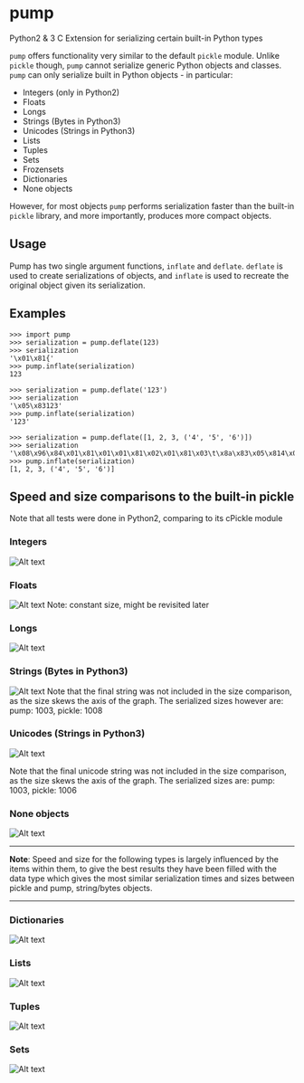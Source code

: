 # pump
Python2 & 3 C Extension for serializing certain built-in Python types

`pump` offers functionality very similar to the default `pickle` module.  Unlike `pickle` though, `pump` cannot serialize generic Python objects and classes.  `pump` can only serialize built in Python objects - in particular:
* Integers (only in Python2)
* Floats
* Longs
* Strings (Bytes in Python3)
* Unicodes (Strings in Python3)
* Lists
* Tuples
* Sets
* Frozensets
* Dictionaries
* None objects

However, for most objects `pump` performs serialization faster than the built-in `pickle` library, and more importantly, produces more compact objects.

## Usage
Pump has two single argument functions, `inflate` and `deflate`.  `deflate` is used to create serializations of objects, and `inflate` is used to recreate the original object given its serialization.

## Examples
```
>>> import pump
>>> serialization = pump.deflate(123)
>>> serialization
'\x01\x81{'
>>> pump.inflate(serialization)
123

>>> serialization = pump.deflate('123')
>>> serialization
'\x05\x83123'
>>> pump.inflate(serialization)
'123'

>>> serialization = pump.deflate([1, 2, 3, ('4', '5', '6')])
>>> serialization
'\x08\x96\x84\x01\x81\x01\x01\x81\x02\x01\x81\x03\t\x8a\x83\x05\x814\x05\x815\x05\x816'
>>> pump.inflate(serialization)
[1, 2, 3, ('4', '5', '6')]
```

## Speed and size comparisons to the built-in pickle
Note that all tests were done in Python2, comparing to its cPickle module

### Integers
![Alt text](https://drive.google.com/uc?id=0BwLoYm538Nb6OTZSeDAyOWxCRms "")
### Floats
![Alt text](https://drive.google.com/uc?id=0BwLoYm538Nb6aHd1MmFiT3ZjZTA "")
Note: constant size, might be revisited later
### Longs
![Alt text](https://drive.google.com/uc?id=0BwLoYm538Nb6SnZoSHg1c29xb00 "")
### Strings (Bytes in Python3)
![Alt text](https://drive.google.com/uc?id=0BwLoYm538Nb6aEpwZ2hKMVIwSjg "")
Note that the final string was not included in the size comparison, as the size skews the axis of the graph.  The serialized sizes however are:
pump: 1003, pickle: 1008
### Unicodes (Strings in Python3)
![Alt text](https://drive.google.com/uc?id=0BwLoYm538Nb6dTRZd0lGS0V2Qkk "")

Note that the final unicode string was not included in the size comparison, as the size skews the axis of the graph.  The serialized sizes are:
pump: 1003, pickle: 1006
### None objects
![Alt text](https://drive.google.com/uc?id=0BwLoYm538Nb6NGJCclhpSzdobTQ "")

***
**Note**: Speed and size for the following types is largely influenced by the items within them, to give the best results they have been filled with the data type which gives the most similar serialization times and sizes between pickle and pump, string/bytes objects.  
***
### Dictionaries
![Alt text](https://drive.google.com/uc?id=0BwLoYm538Nb6YUNEck5ubGt4WHM "")
### Lists
![Alt text](https://drive.google.com/uc?id=0BwLoYm538Nb6NmJiOUNleElZUVE "")
### Tuples
![Alt text](https://drive.google.com/uc?id=0BwLoYm538Nb6NFdLNTdkTFlZVzA "")
### Sets
![Alt text](https://drive.google.com/uc?id=0BwLoYm538Nb6LW5kUVU1eGIzODQ "")
